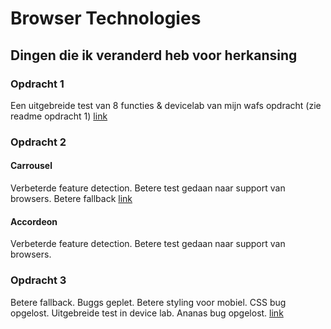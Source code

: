 # Browser Technologies

## Dingen die ik veranderd heb voor herkansing

### Opdracht 1

Een uitgebreide test van 8 functies & devicelab van mijn wafs opdracht (zie readme opdracht 1) [link](https://github.com/Rick712/browser-technologies/tree/master/opdracht1)

### Opdracht 2

#### Carrousel

Verbeterde feature detection. Betere test gedaan naar support van browsers. Betere fallback [link](https://github.com/Rick712/browser-technologies/tree/master/opdracht2)

#### Accordeon

Verbeterde feature detection. Betere test gedaan naar support van browsers.

### Opdracht 3

Betere fallback. Buggs geplet. Betere styling voor mobiel. CSS bug opgelost. Uitgebreide test in device lab. Ananas bug opgelost. [link](https://github.com/Rick712/browser-technologies/tree/master/opdracht3)